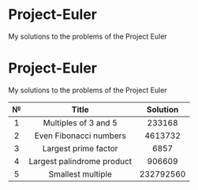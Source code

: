 # Project-Euler
My solutions to the problems of the Project Euler

# Project-Euler
My solutions to the problems of the Project Euler

| № | Title | Solution |
| :---: | :---: | :---: |
| 1 | Multiples of 3 and 5 | 233168 |
| 2 | Even Fibonacci numbers | 4613732 |
| 3 | Largest prime factor | 6857 |
| 4 | Largest palindrome product | 906609 |
| 5 | Smallest multiple | 232792560 |
